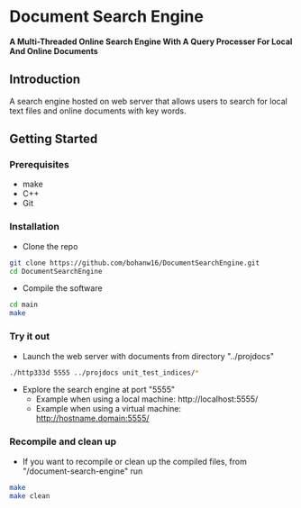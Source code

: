 # Document Search Engine

**A Multi-Threaded Online Search Engine With A Query Processer For Local And Online Documents**

## Introduction

A search engine hosted on web server that allows users to search for local text files and online documents with key words.

## Getting Started

### Prerequisites
-   make
-   C++
-   Git

### Installation
-   Clone the repo
```bash
git clone https://github.com/bohanw16/DocumentSearchEngine.git
cd DocumentSearchEngine
```
-   Compile the software
```bash
cd main
make
```

### Try it out
-   Launch the web server with documents from directory "../projdocs"
```bash
./http333d 5555 ../projdocs unit_test_indices/*
```
-   Explore the search engine at port "5555"
    -   Example when using a local machine:  http://localhost:5555/
    -   Example when using a virtual machine:  http://hostname.domain:5555/

### Recompile and clean up
-   If you want to recompile or clean up the compiled files, from "/document-search-engine" run
```bash
make
make clean
```
